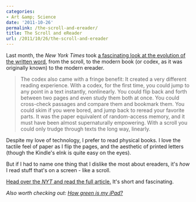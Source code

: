 ```yaml
---
categories:
- Art &amp; Science
date: '2011-10-26'
permalink: /the-scroll-and-ereader/
title: The Scroll and eReader
url: /2011/10/26/the-scroll-and-ereader
---
```


Last month, the <em>New York Times</em> took <a href="http://www.nytimes.com/2011/09/04/books/review/the-mechanic-muse-from-scroll-to-screen.html">a fascinating look at the evolution of the written word</a>, from the scroll, to the modern book (or codex, as it was originally known) to the modern ereader.

<blockquote>The codex also came with a fringe benefit: It created a very different reading experience. With a codex, for the first time, you could jump to any point in a text instantly, nonlinearly. You could flip back and forth between two pages and even study them both at once. You could cross-check passages and compare them and bookmark them. You could skim if you were bored, and jump back to reread your favorite parts. It was the paper equivalent of random-access memory, and it must have been almost supernaturally empowering. With a scroll you could only trudge through texts the long way, linearly.</blockquote>

Despite my love of technology, I prefer to read physical books. I love the tactile feel of paper as I flip the pages, and the aesthetic of printed letters (though the Kindle's eInk is quite easy on the eyes).

But if I had to name one thing that I dislike the most about ereaders, it's <em>how</em> I read stuff that's on a screen - like a scroll.

<a href="http://www.nytimes.com/2011/09/04/books/review/the-mechanic-muse-from-scroll-to-screen.html">Head over the <em>NYT</em> and read the full article.</a> It's short and fascinating.

<em>Also worth checking out: <a href="http://www.nytimes.com/interactive/2010/04/04/opinion/04opchart.html">How green is my iPad?</a></em>